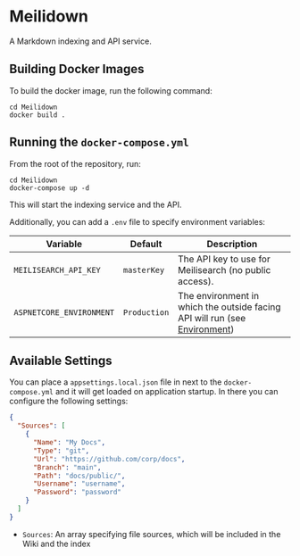 # Meilidown

A Markdown indexing and API service.

## Building Docker Images

To build the docker image, run the following command:

```
cd Meilidown
docker build .
```

## Running the `docker-compose.yml`

From the root of the repository, run:

```
cd Meilidown
docker-compose up -d
```

This will start the indexing service and the API.

Additionally, you can add a `.env` file to specify environment variables:

| Variable                 | Default                 | Description                                                                  |
|--------------------------|-------------------------|------------------------------------------------------------------------------|
| `MEILISEARCH_API_KEY`    | `masterKey`             | The API key to use for Meilisearch (no public access).                       |
| `ASPNETCORE_ENVIRONMENT` | `Production`            | The environment in which the outside facing API will run (see [Environment]) |

## Available Settings

You can place a `appsettings.local.json` file in next to the `docker-compose.yml` and it will get loaded on application startup.
In there you can configure the following settings:

```json
{
  "Sources": [
    {
      "Name": "My Docs",
      "Type": "git",
      "Url": "https://github.com/corp/docs",
      "Branch": "main",
      "Path": "docs/public/",
      "Username": "username",
      "Password": "password"
    }
  ]
}
```

- `Sources`: An array specifying file sources, which will be included in the Wiki and the index

[Environment]: https://docs.microsoft.com/en-us/aspnet/core/fundamentals/host/web-host?view=aspnetcore-6.0#environment
